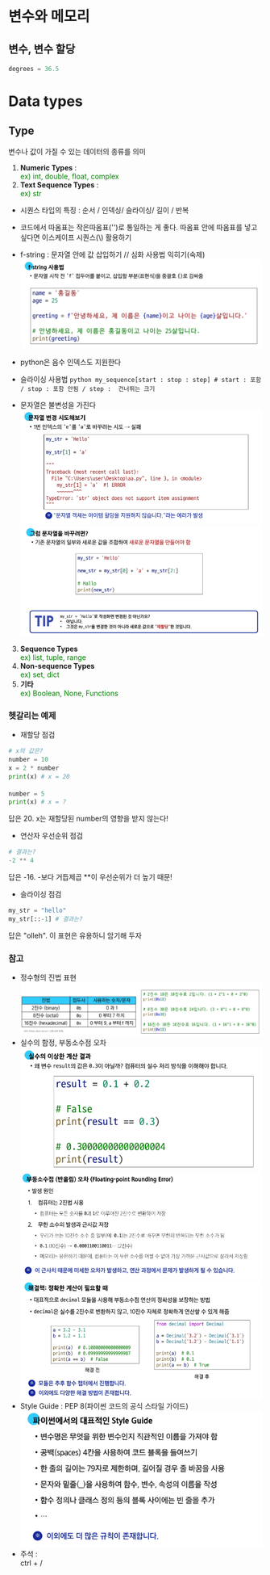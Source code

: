 

# 변수와 메모리

## 변수, 변수 할당
```python
degrees = 36.5
```

# Data types

## Type
변수나 값이 가질 수 있는 데이터의 종류를 의미 

1. **Numeric Types** :   
    <span style="color:green"> ex) int, double, float, complex </span>
2. **Text Sequence Types** :   
    <span style="color:green"> ex) str </span>   
  * 시퀀스 타입의 특징 : 순서 / 인덱싱/ 슬라이싱/ 길이 / 반복
  * 코드에서 따옴표는 작은따옴표('')로 통일하는 게 좋다. 따옴표 안에 따옴표를 넣고 싶다면 이스케이프 시퀀스(\\) 활용하기
  *  f-string : 문자열 안에 값 삽입하기 // 심화 사용법 익히기(숙제)
  ![alt text](image-1.png)
  *  python은 음수 인덱스도 지원한다
  *  슬라이싱 사용법
    ```python
    my_sequence[start : stop : step]
    # start : 포함 / stop : 포함 안됨 / step :  건너뛰는 크기
    ```

  * 문자열은 불변성을 가진다
   ![alt text](image-2.png)
   ![alt text](image-3.png)

 3. **Sequence Types**   
    <span style="color:green"> ex) list, tuple, range </span>
 4. **Non-sequence Types**  
    <span style="color:green"> ex) set, dict </span>
 5. **기타**   
    <span style="color:green"> ex) Boolean, None, Functions </span>

### 헷갈리는 예제
- 재할당 점검
```python
# x의 값은?
number = 10
x = 2 * number
print(x) # x = 20

number = 5
print(x) # x = ?
```
답은 20. x는 재할당된 number의 영향을 받지 않는다!

- 연산자 우선순위 점검
```python
# 결과는?
-2 ** 4
```
답은 -16. -보다 거듭제곱 **이 우선순위가 더 높기 때문!

- 슬라이싱 점검
```python
my_str = "hello"
my_str[::-1] # 결과는?
```
답은 "olleh". 이 표현은 유용하니 암기해 두자

### 참고
* 정수형의 진법 표현   
  ![alt text](image-4.png)
* 실수의 함정, 부동소수점 오차
  ![alt text](image-5.png)
  ![alt text](image-6.png)
  ![alt text](image-7.png)
* Style Guide : PEP 8(파이썬 코드의 공식 스타일 가이드)   
  ![alt text](image-8.png)
* 주석 :   
  ctrl + /